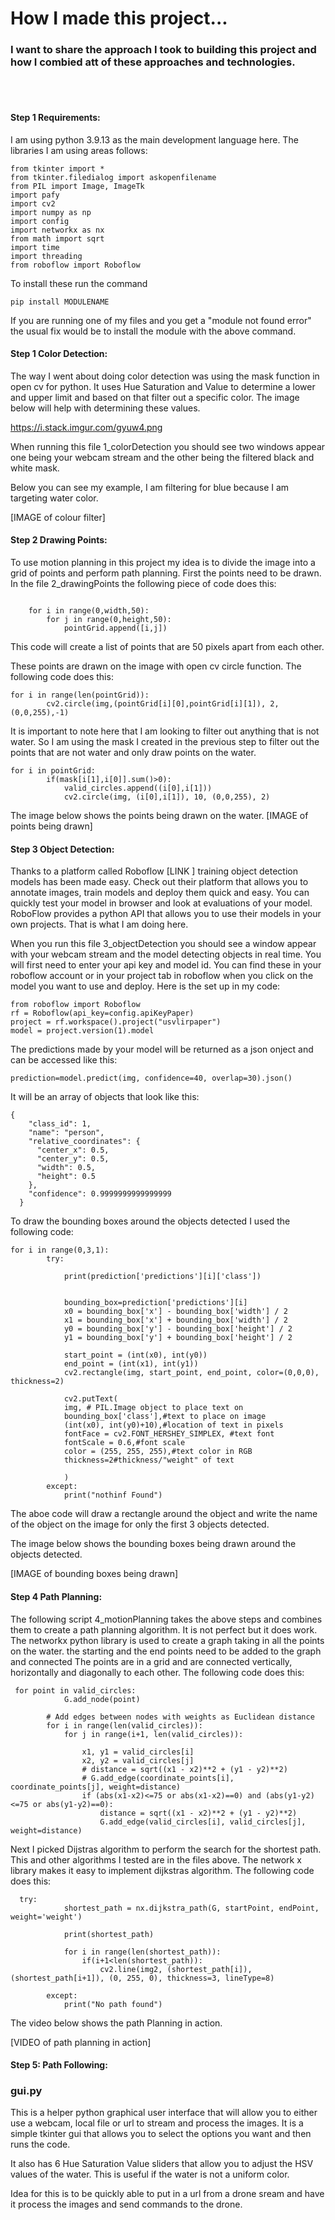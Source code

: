 # How I made this project...
### I want to share the approach I took to building this project and how I combied att of these approaches and technologies.

<br>
<br>

#### Step 1 Requirements:

I am using python 3.9.13 as the main development language here.
The libraries I am using areas follows: 

```
from tkinter import *
from tkinter.filedialog import askopenfilename
from PIL import Image, ImageTk
import pafy
import cv2
import numpy as np
import config
import networkx as nx
from math import sqrt
import time
import threading
from roboflow import Roboflow
```

To install these run the command 
``` 
pip install MODULENAME
```

If you are running one of my files and you get a "module not found error" the usual fix would be to install the module with the above command.


#### Step 1 Color Detection:

The way I went about doing color detection was using the mask function in open cv for python. It uses Hue Saturation and Value to determine a lower and upper limit and based on that filter out a specific color. The image below will help with determining these values.

https://i.stack.imgur.com/gyuw4.png


When running this file 1_colorDetection you should see two windows appear one being your webcam stream and the other being the filtered black and white mask.

Below you can see my example, I am filtering for blue because I am targeting water color. 

[IMAGE of colour filter]


#### Step 2 Drawing Points:

To use motion planning in this project my idea is to divide the image into a grid of points and perform path planning. First the points need to be drawn. In the file 2_drawingPoints the following piece of code does this:

```pointGrid=[]

    for i in range(0,width,50):
        for j in range(0,height,50):
            pointGrid.append([i,j])
```

This code will create a list of points that are 50 pixels apart from each other.


These points are drawn on the image with open cv circle function. The following code does this:

```
for i in range(len(pointGrid)):
        cv2.circle(img,(pointGrid[i][0],pointGrid[i][1]), 2, (0,0,255),-1)
```

It is important to note here that I am looking to filter out anything that is not water. So I am using the mask I created in the previous step to filter out the points that are not water and only draw points on the water.

```
for i in pointGrid:
        if(mask[i[1],i[0]].sum()>0):
            valid_circles.append((i[0],i[1]))
            cv2.circle(img, (i[0],i[1]), 10, (0,0,255), 2)
```

The image below shows the points being drawn on the water.
[IMAGE of points being drawn]

#### Step 3 Object Detection:

Thanks to a platform called Roboflow [LINK ] training object detection models has been made easy. Check out their platform that allows you to annotate images, train models and deploy them quick and easy. You can quickly test your model in browser and look at evaluations of your model. RoboFlow provides a python API that allows you to use their models in your own projects. That is what I am doing here. 

When you run this file 3_objectDetection you should see a window appear with your webcam stream and the model detecting objects in real time. You will first need to enter your api key and model id. You can find these in your roboflow account or in your project tab in roboflow when you click on the model you want to use and deploy. Here is the set up in my code: 

```
from roboflow import Roboflow
rf = Roboflow(api_key=config.apiKeyPaper)
project = rf.workspace().project("usvlirpaper")
model = project.version(1).model
```

The predictions made by your model will be returned as a json onject and can be accessed like this:

```
prediction=model.predict(img, confidence=40, overlap=30).json()
```

It will be an array of objects that look like this:

```
{
    "class_id": 1,
    "name": "person",
    "relative_coordinates": {
      "center_x": 0.5,
      "center_y": 0.5,
      "width": 0.5,
      "height": 0.5
    },
    "confidence": 0.9999999999999999
  }
``` 

To draw the bounding boxes around the objects detected I used the following code:

```
for i in range(0,3,1):
        try:

            print(prediction['predictions'][i]['class'])


            bounding_box=prediction['predictions'][i]
            x0 = bounding_box['x'] - bounding_box['width'] / 2
            x1 = bounding_box['x'] + bounding_box['width'] / 2
            y0 = bounding_box['y'] - bounding_box['height'] / 2
            y1 = bounding_box['y'] + bounding_box['height'] / 2

            start_point = (int(x0), int(y0))
            end_point = (int(x1), int(y1))
            cv2.rectangle(img, start_point, end_point, color=(0,0,0), thickness=2)

            cv2.putText(
            img, # PIL.Image object to place text on
            bounding_box['class'],#text to place on image
            (int(x0), int(y0)+10),#location of text in pixels
            fontFace = cv2.FONT_HERSHEY_SIMPLEX, #text font
            fontScale = 0.6,#font scale
            color = (255, 255, 255),#text color in RGB
            thickness=2#thickness/"weight" of text

            )
        except:
            print("nothinf Found")
```
The aboe code will draw a rectangle around the object and write the name of the object on the image for only the first 3 objects detected.

The image below shows the bounding boxes being drawn around the objects detected.

[IMAGE of bounding boxes being drawn]



#### Step 4 Path Planning:

The following script 4_motionPlanning takes the above steps and combines them to create a path planning algorithm. It is not perfect but it does work. The networkx python library is used to create a graph taking in all the points on the water. the starting and the end points need to be added to the graph and connected The points are in a grid and are connected vertically, horizontally and diagonally to each other. The following code does this:

```
 for point in valid_circles:
            G.add_node(point)

        # Add edges between nodes with weights as Euclidean distance
        for i in range(len(valid_circles)):
            for j in range(i+1, len(valid_circles)):
                
                x1, y1 = valid_circles[i]
                x2, y2 = valid_circles[j]
                # distance = sqrt((x1 - x2)**2 + (y1 - y2)**2)
                # G.add_edge(coordinate_points[i], coordinate_points[j], weight=distance)
                if (abs(x1-x2)<=75 or abs(x1-x2)==0) and (abs(y1-y2)<=75 or abs(y1-y2)==0):
                    distance = sqrt((x1 - x2)**2 + (y1 - y2)**2)
                    G.add_edge(valid_circles[i], valid_circles[j], weight=distance)

```


Next I picked Dijstras algorithm to perform the search for the shortest path. This and other algorithms I tested are in the files above. The network x library makes it easy to implement dijkstras algorithm. The following code does this:

```
  try:
            shortest_path = nx.dijkstra_path(G, startPoint, endPoint, weight='weight')

            print(shortest_path)

            for i in range(len(shortest_path)):
                if(i+1<len(shortest_path)):
                    cv2.line(img2, (shortest_path[i]), (shortest_path[i+1]), (0, 255, 0), thickness=3, lineType=8)

        except: 
            print("No path found")
```

The video below shows the path Planning in action.

[VIDEO of path planning in action]

#### Step 5: Path Following:






### gui.py

This is a helper python graphical user interface that will allow you to either use a webcam, local file or url to stream and process the images. It is a simple tkinter gui that allows you to select the options you want and then runs the code. 

It also has 6 Hue Saturation Value sliders that allow you to adjust the HSV values of the water. This is useful if the water is not a uniform color. 

Idea for this is to be quickly able to put in a url from a drone sream and have it process the images and send commands to the drone.